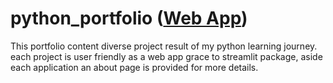 # python_portfolio (<a href="https://share.streamlit.io/rekidiang2/p02_python_portfolio/main/app.py" target="_blank">Web App</a>)

This portfolio content diverse          project result of my python learning journey. each project is user friendly  as a web app grace to streamlit package, aside each application an about page is provided for more details.
